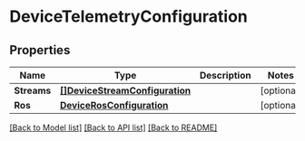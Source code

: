 # DeviceTelemetryConfiguration

## Properties

Name | Type | Description | Notes
------------ | ------------- | ------------- | -------------
**Streams** | [**[]DeviceStreamConfiguration**](DeviceStreamConfiguration.md) |  | [optional] 
**Ros** | [**DeviceRosConfiguration**](DeviceRosConfiguration.md) |  | [optional] 

[[Back to Model list]](../README.md#documentation-for-models) [[Back to API list]](../README.md#documentation-for-api-endpoints) [[Back to README]](../README.md)


